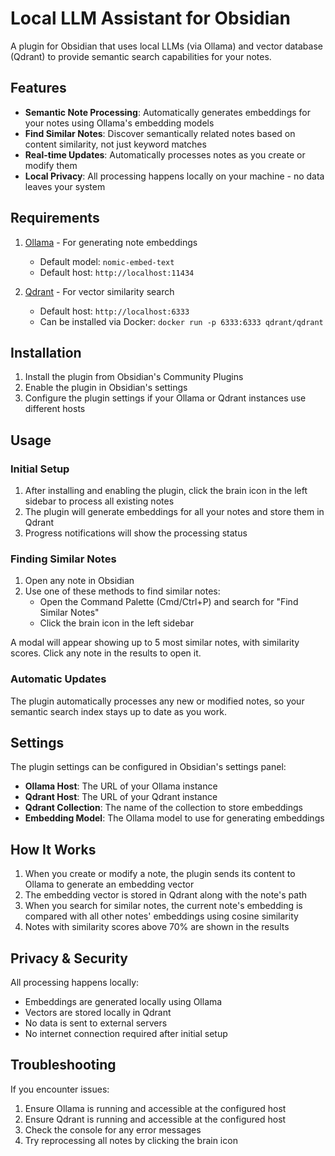 # Local LLM Assistant for Obsidian

A plugin for Obsidian that uses local LLMs (via Ollama) and vector database (Qdrant) to provide semantic search capabilities for your notes.

## Features

- **Semantic Note Processing**: Automatically generates embeddings for your notes using Ollama's embedding models
- **Find Similar Notes**: Discover semantically related notes based on content similarity, not just keyword matches
- **Real-time Updates**: Automatically processes notes as you create or modify them
- **Local Privacy**: All processing happens locally on your machine - no data leaves your system

## Requirements

1. [Ollama](https://ollama.ai/) - For generating note embeddings
   - Default model: `nomic-embed-text`
   - Default host: `http://localhost:11434`

2. [Qdrant](https://qdrant.tech/) - For vector similarity search
   - Default host: `http://localhost:6333`
   - Can be installed via Docker: `docker run -p 6333:6333 qdrant/qdrant`

## Installation

1. Install the plugin from Obsidian's Community Plugins
2. Enable the plugin in Obsidian's settings
3. Configure the plugin settings if your Ollama or Qdrant instances use different hosts

## Usage

### Initial Setup

1. After installing and enabling the plugin, click the brain icon in the left sidebar to process all existing notes
2. The plugin will generate embeddings for all your notes and store them in Qdrant
3. Progress notifications will show the processing status

### Finding Similar Notes

1. Open any note in Obsidian
2. Use one of these methods to find similar notes:
   - Open the Command Palette (Cmd/Ctrl+P) and search for "Find Similar Notes"
   - Click the brain icon in the left sidebar

A modal will appear showing up to 5 most similar notes, with similarity scores. Click any note in the results to open it.

### Automatic Updates

The plugin automatically processes any new or modified notes, so your semantic search index stays up to date as you work.

## Settings

The plugin settings can be configured in Obsidian's settings panel:

- **Ollama Host**: The URL of your Ollama instance
- **Qdrant Host**: The URL of your Qdrant instance
- **Qdrant Collection**: The name of the collection to store embeddings
- **Embedding Model**: The Ollama model to use for generating embeddings

## How It Works

1. When you create or modify a note, the plugin sends its content to Ollama to generate an embedding vector
2. The embedding vector is stored in Qdrant along with the note's path
3. When you search for similar notes, the current note's embedding is compared with all other notes' embeddings using cosine similarity
4. Notes with similarity scores above 70% are shown in the results

## Privacy & Security

All processing happens locally:
- Embeddings are generated locally using Ollama
- Vectors are stored locally in Qdrant
- No data is sent to external servers
- No internet connection required after initial setup

## Troubleshooting

If you encounter issues:

1. Ensure Ollama is running and accessible at the configured host
2. Ensure Qdrant is running and accessible at the configured host
3. Check the console for any error messages
4. Try reprocessing all notes by clicking the brain icon
